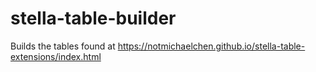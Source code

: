 # stella-table-builder

Builds the tables found at https://notmichaelchen.github.io/stella-table-extensions/index.html
